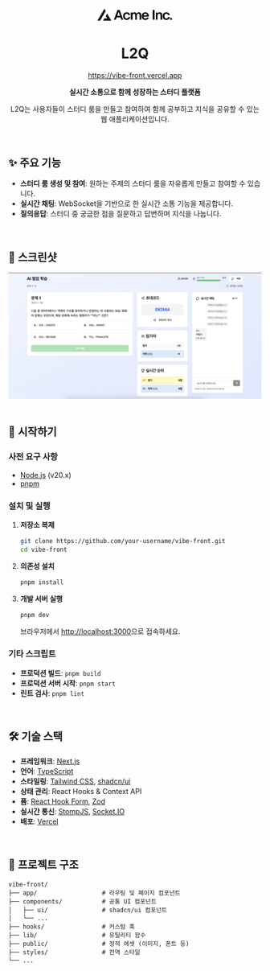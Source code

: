 <div align="center">
  <img src="./public/placeholder-logo.svg" alt="VIBE Logo" width="150" />
  <h1>L2Q</h1>
  <a href="https://vibe-front.vercel.app">https://vibe-front.vercel.app</a>
  <p><strong>실시간 소통으로 함께 성장하는 스터디 플랫폼</strong></p>
  <p>L2Q는 사용자들이 스터디 룸을 만들고 참여하여 함께 공부하고 지식을 공유할 수 있는 웹 애플리케이션입니다.</p>
</div>

<br />

## ✨ 주요 기능

- **스터디 룸 생성 및 참여**: 원하는 주제의 스터디 룸을 자유롭게 만들고 참여할 수 있습니다.
- **실시간 채팅**: WebSocket을 기반으로 한 실시간 소통 기능을 제공합니다.
- **질의응답**: 스터디 중 궁금한 점을 질문하고 답변하며 지식을 나눕니다.

<br />

## 📸 스크린샷

<!-- 여기에 애플리케이션 스크린샷을 추가하세요. -->
<div align="center">
  <img src="./public/appImage.png" alt="VIBE Screenshot" width="700" />
</div>

<br />

## 🚀 시작하기

### 사전 요구 사항

- [Node.js](https://nodejs.org/en/) (v20.x)
- [pnpm](https://pnpm.io/installation)

### 설치 및 실행

1. **저장소 복제**

   ```bash
   git clone https://github.com/your-username/vibe-front.git
   cd vibe-front
   ```

2. **의존성 설치**

   ```bash
   pnpm install
   ```

3. **개발 서버 실행**
   ```bash
   pnpm dev
   ```
   브라우저에서 [http://localhost:3000](http://localhost:3000)으로 접속하세요.

### 기타 스크립트

- **프로덕션 빌드**: `pnpm build`
- **프로덕션 서버 시작**: `pnpm start`
- **린트 검사**: `pnpm lint`

<br />

## 🛠️ 기술 스택

- **프레임워크**: [Next.js](https://nextjs.org/)
- **언어**: [TypeScript](https://www.typescriptlang.org/)
- **스타일링**: [Tailwind CSS](https://tailwindcss.com/), [shadcn/ui](https://ui.shadcn.com/)
- **상태 관리**: React Hooks & Context API
- **폼**: [React Hook Form](https://react-hook-form.com/), [Zod](https://zod.dev/)
- **실시간 통신**: [StompJS](https://stomp-js.github.io/), [Socket.IO](https://socket.io/)
- **배포**: [Vercel](https://vercel.com/)

<br />

## 📁 프로젝트 구조

```
vibe-front/
├── app/                  # 라우팅 및 페이지 컴포넌트
├── components/           # 공통 UI 컴포넌트
│   ├── ui/               # shadcn/ui 컴포넌트
│   └── ...
├── hooks/                # 커스텀 훅
├── lib/                  # 유틸리티 함수
├── public/               # 정적 에셋 (이미지, 폰트 등)
├── styles/               # 전역 스타일
└── ...
```
